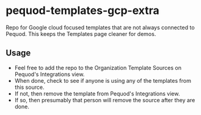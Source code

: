 # pequod-templates-gcp-extra
Repo for Google cloud focused templates that are not always connected to Pequod. 
This keeps the Templates page cleaner for demos.

## Usage
* Feel free to add the repo to the Organization Template Sources on Pequod's Integrations view.
* When done, check to see if anyone is using any of the templates from this source.
* If not, then remove the template from Pequod's Integrations view.
* If so, then presumably that person will remove the source after they are done.
